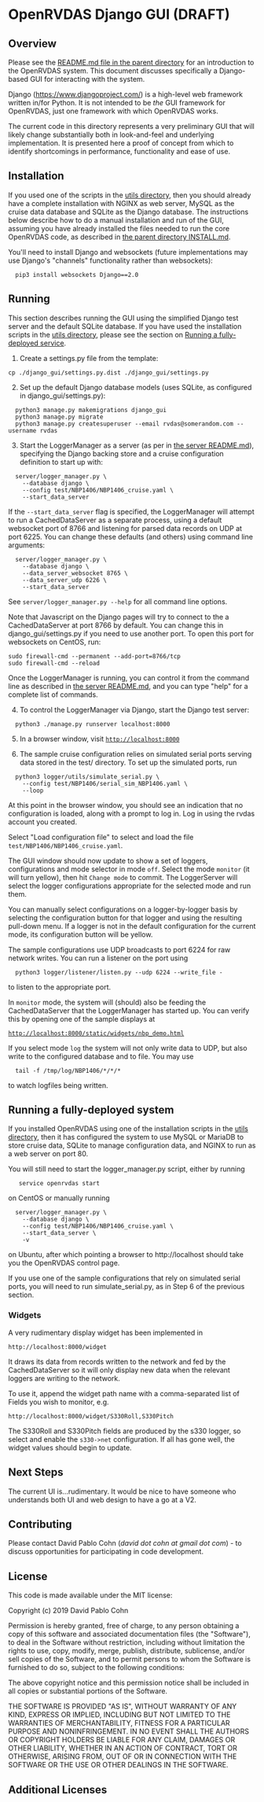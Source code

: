 # OpenRVDAS Django GUI (DRAFT)

## Overview

Please see the [README.md file in the parent directory](../README.md)
for an introduction to the OpenRVDAS system. This document discusses
specifically a Django-based GUI for interacting with the system.

Django (<https://www.djangoproject.com/>) is a high-level web
framework written in/for Python. It is not intended to be *the* GUI
framework for OpenRVDAS, just one framework with which OpenRVDAS
works.

The current code in this directory represents a very preliminary GUI
that will likely change substantially both in look-and-feel and
underlying implementation. It is presented here a proof of concept
from which to identify shortcomings in performance, functionality and
ease of use.

## Installation

If you used one of the scripts in the [utils directory](../utils),
then you should already have a complete installation with NGINX as
web server, MySQL as the cruise data database and SQLite as the
Django database. The instructions below describe how to do a manual
installation and run of the GUI, assuming you have already installed
the files needed to run the core OpenRVDAS code, as described in
[the parent directory INSTALL.md](../INSTALL.md).

You'll need to install Django and websockets (future implementations may use
Django's "channels" functionality rather than websockets):
```
  pip3 install websockets Django==2.0
```

## Running

This section describes running the GUI using the simplified Django
test server and the default SQLite database. If you have used the
installation scripts in the [utils directory](../utils), please see
the section on [Running a fully-deployed service]().

1. Create a settings.py file from the template:
```
cp ./django_gui/settings.py.dist ./django_gui/settings.py
```

2. Set up the default Django database models (uses SQLite, as
configured in django_gui/settings.py):
```
  python3 manage.py makemigrations django_gui
  python3 manage.py migrate
  python3 manage.py createsuperuser --email rvdas@somerandom.com --username rvdas
```
3. Start the LoggerManager as a server (as per in [the server README.md](../server/README.md)),
specifying the Django backing store and a cruise configuration definition to start up with:
```
  server/logger_manager.py \
    --database django \
    --config test/NBP1406/NBP1406_cruise.yaml \
    --start_data_server
```
If the ``--start_data_server`` flag is specified, the LoggerManager will
attempt to run a CachedDataServer as a separate process, using a default
websocket port of 8766 and listening for parsed data records on UDP at
port 6225. You can change these defaults (and others) using command line
arguments:
```
  server/logger_manager.py \
    --database django \
    --data_server_websocket 8765 \
    --data_server_udp 6226 \
    --start_data_server
```
See ``server/logger_manager.py --help`` for all command line options.

Note that Javascript on the Django pages will try to connect to the
a CachedDataServer at port 8766 by default. You can change this in
django_gui/settings.py if you need to use another port. To open this port
for websockets on CentOS, run:
```
sudo firewall-cmd --permanent --add-port=8766/tcp
sudo firewall-cmd --reload
```
Once the LoggerManager is running, you can control it from the command line
as described in [the server README.md](../server/README.md), and you can type
"help" for a complete list of commands.

4. To control the LoggerManager via Django, start the Django test server:
```
  python3 ./manage.py runserver localhost:8000
```
5. In a browser window, visit [```http://localhost:8000```](http://localhost:8000)

6. The sample cruise configuration relies on simulated serial ports
serving data stored in the test/ directory. To set up the simulated
ports, run
```
  python3 logger/utils/simulate_serial.py \
    --config test/NBP1406/serial_sim_NBP1406.yaml \
    --loop 
```

At this point in the browser window, you should see an indication that
no configuration is loaded, along with a prompt to log in. Log in
using the rvdas account you created.

Select "Load configuration file" to select and load the file
```test/NBP1406/NBP1406_cruise.yaml```.

The GUI window should now update to show a set of loggers,
configurations and mode selector in mode ``off``. Select the mode
``monitor`` (it will turn yellow), then hit ``Change mode`` to
commit. The LoggerServer will select the logger configurations
appropriate for the selected mode and run them.

You can manually select configurations on a logger-by-logger basis by
selecting the configuration button for that logger and using the
resulting pull-down menu. If a logger is not in the default
configuration for the current mode, its configuration button will be
yellow.

The sample configurations use UDP broadcasts to port 6224 for raw network
writes. You can run a listener on the port using
```
  python3 logger/listener/listen.py --udp 6224 --write_file -
```
to listen to the appropriate port.

In ``monitor`` mode, the system will (should) also be feeding the CachedDataServer
that the LoggerManager has started up. You can verify this
by opening one of the sample displays at

 [```http://localhost:8000/static/widgets/nbp_demo.html```](http://localhost:8000/static/widgets/nbp_demo.html)
 
If you select mode ``log`` the system will not only write data to UDP, but
also write to the configured database and to file. You may use
```
  tail -f /tmp/log/NBP1406/*/*/*
```
to watch logfiles being written.

## Running a fully-deployed system

If you installed OpenRVDAS using one of the installation scripts in the
[utils directory](../utils), then it has configured the system to use
MySQL or MariaDB to store cruise data, SQLite to manage configuration data,
and NGINX to run as a web server on port 80.

You will still need to start the logger_manager.py script, either by running
```
   service openrvdas start
```
on CentOS or manually running
```
  server/logger_manager.py \
    --database django \
    --config test/NBP1406/NBP1406_cruise.yaml \
    --start_data_server \
    -v
```
on Ubuntu, after which pointing a browser to http://localhost should take you
the OpenRVDAS control page.

If you use one of the sample configurations that rely on simulated serial ports,
you will need to run simulate_serial.py, as in Step 6 of the previous section.

### Widgets

A very rudimentary display widget has been implemented in
```
http://localhost:8000/widget
```
It draws its data from records written to the network and fed by the
CachedDataServer so it will only display new data when the relevant
loggers are writing to the network.

To use it, append the widget path name with a comma-separated list of
Fields you wish to monitor, e.g.
```
http://localhost:8000/widget/S330Roll,S330Pitch
```
The S330Roll and S330Pitch fields are produced by the s330 logger,
so select and enable the ``s330->net`` configuration. If
all has gone well, the widget values should begin to update.

## Next Steps

The current UI is...rudimentary. It would be nice to have someone
who understands both UI and web design to have a go at a V2.

## Contributing

Please contact David Pablo Cohn (*david dot cohn at gmail dot com*) -
to discuss opportunities for participating in code development.

## License

This code is made available under the MIT license:

Copyright (c) 2019 David Pablo Cohn

Permission is hereby granted, free of charge, to any person obtaining a copy
of this software and associated documentation files (the "Software"), to deal
in the Software without restriction, including without limitation the rights
to use, copy, modify, merge, publish, distribute, sublicense, and/or sell
copies of the Software, and to permit persons to whom the Software is
furnished to do so, subject to the following conditions:

The above copyright notice and this permission notice shall be included in all
copies or substantial portions of the Software.

THE SOFTWARE IS PROVIDED "AS IS", WITHOUT WARRANTY OF ANY KIND, EXPRESS OR
IMPLIED, INCLUDING BUT NOT LIMITED TO THE WARRANTIES OF MERCHANTABILITY,
FITNESS FOR A PARTICULAR PURPOSE AND NONINFRINGEMENT. IN NO EVENT SHALL THE
AUTHORS OR COPYRIGHT HOLDERS BE LIABLE FOR ANY CLAIM, DAMAGES OR OTHER
LIABILITY, WHETHER IN AN ACTION OF CONTRACT, TORT OR OTHERWISE, ARISING FROM,
OUT OF OR IN CONNECTION WITH THE SOFTWARE OR THE USE OR OTHER DEALINGS IN THE
SOFTWARE.

## Additional Licenses

